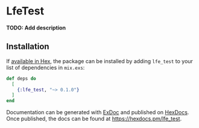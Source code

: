# LfeTest

**TODO: Add description**

## Installation

If [available in Hex](https://hex.pm/docs/publish), the package can be installed
by adding `lfe_test` to your list of dependencies in `mix.exs`:

```elixir
def deps do
  [
    {:lfe_test, "~> 0.1.0"}
  ]
end
```

Documentation can be generated with [ExDoc](https://github.com/elixir-lang/ex_doc)
and published on [HexDocs](https://hexdocs.pm). Once published, the docs can
be found at <https://hexdocs.pm/lfe_test>.

